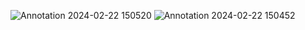 ![Annotation 2024-02-22 150520](https://github.com/Muhammadali30/Unversity_GPA_Calculaor/assets/116380661/82ef73f4-c6d0-4e9d-b71a-4e5322039296)
![Annotation 2024-02-22 150452](https://github.com/Muhammadali30/Unversity_GPA_Calculaor/assets/116380661/0e11d4ac-3412-4ff3-9098-5d002ae54f6b)
